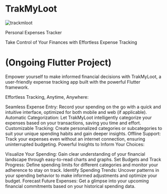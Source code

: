 # TrakMyLoot

![trackmloot](https://github.com/kavindus0/TrakMyLoot/assets/126804361/ca0a0dc2-e453-4958-a56b-8e470047f9b9)

Personal Expenses Tracker

Take Control of Your Finances with Effortless Expense Tracking 
# (Ongoing Flutter Project)

 Empower yourself to make informed financial decisions with TrakMyLoot, a user-friendly expense tracking app built with the powerful Flutter framework.

 Effortless Tracking, Anytime, Anywhere:

Seamless Expense Entry: Record your spending on the go with a quick and intuitive interface, optimized for both mobile and web (if applicable).
Automatic Categorization: Let TrakMyLoot intelligently categorize your expenses based on your transactions, saving you time and effort.
Customizable Tracking: Create personalized categories or subcategories to suit your unique spending habits and gain deeper insights.
Offline Support: Track your expenses even without an internet connection, ensuring uninterrupted budgeting.
 Powerful Insights to Inform Your Choices:

Visualize Your Spending: 
Gain clear understanding of your financial landscape through easy-to-read charts and graphs.
Set Budgets and Track Progress: 
Define spending limits for different categories and monitor your adherence to stay on track.
Identify Spending Trends: 
Uncover patterns in your spending behavior to make informed adjustments and optimize your budget.
Forecast Future Expenses: 
Get a glimpse into your upcoming financial commitments based on your historical spending data.
